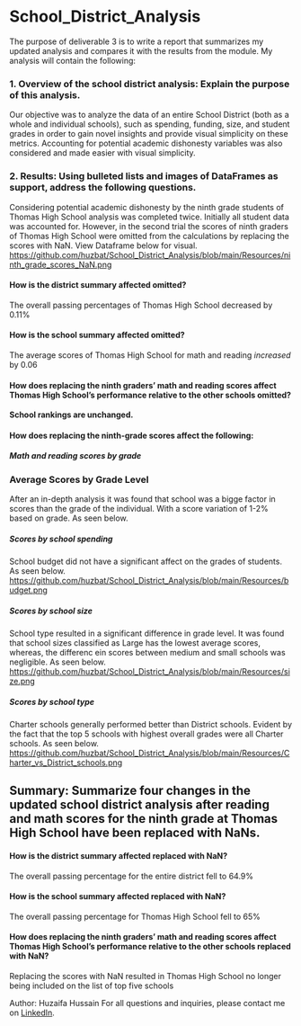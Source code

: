 # School_District_Analysis

The purpose of deliverable 3 is to write a report that summarizes my updated analysis and compares it with the results from the module.
My analysis will contain the following:

### 1. Overview of the school district analysis: Explain the purpose of this analysis.
Our objective was to analyze the data of an entire School District (both as a whole and individual schools), such as spending, funding, size, and student grades in order to gain novel insights and provide visual simplicity on these metrics. Accounting for potential academic dishonesty variables was also considered and made easier with visual simplicity.
### 2. Results: Using bulleted lists and images of DataFrames as support, address the following questions.
Considering potential academic dishonesty by the ninth grade students of Thomas High School analysis was completed twice.
Initially all student data was accounted for.
However, in the second trial the scores of ninth graders of Thomas High School were omitted from the calculations by replacing the scores with NaN.
View Dataframe below for visual.
https://github.com/huzbat/School_District_Analysis/blob/main/Resources/ninth_grade_scores_NaN.png



#### How is the district summary affected omitted?
The overall passing percentages of Thomas High School decreased by 0.11%
#### How is the school summary affected omitted?
The average scores of Thomas High School for math and reading *increased* by 0.06
#### How does replacing the ninth graders’ math and reading scores affect Thomas High School’s performance relative to the other schools omitted?
**School rankings are unchanged.**

#### How does replacing the ninth-grade scores affect the following:
##### Math and reading scores by grade
### Average Scores by Grade Level
After an in-depth analysis it was found that school was a bigge factor in scores than the grade of the individual. With a score variation of 1-2% based on grade. As seen below.


##### Scores by school spending
School budget did not have a significant affect on the grades of students. As seen below.
https://github.com/huzbat/School_District_Analysis/blob/main/Resources/budget.png
##### Scores by school size
School type resulted in a significant difference in grade level.  It was found that school sizes classified as Large has the lowest average scores, whereas, the differenc ein scores between medium and small schools was negligible.
As seen below.
https://github.com/huzbat/School_District_Analysis/blob/main/Resources/size.png
##### Scores by school type
Charter schools generally performed better than District schools. Evident by the fact that the top 5 schools with highest overall grades were all Charter schools.
As seen below.
https://github.com/huzbat/School_District_Analysis/blob/main/Resources/Charter_vs_District_schools.png
## Summary: Summarize four changes in the updated school district analysis after reading and math scores for the ninth grade at Thomas High School have been replaced with NaNs.
#### How is the district summary affected replaced with NaN?
The overall passing percentage for the entire district fell to 64.9%
#### How is the school summary affected replaced with NaN?
The overall passing percentage for Thomas High School fell to 65%
#### How does replacing the ninth graders’ math and reading scores affect Thomas High School’s performance relative to the other schools replaced with NaN?
Replacing the scores with NaN resulted in Thomas High School no longer being included on the list of top five schools


Author: Huzaifa Hussain
For all questions and inquiries, please contact me on [LinkedIn](https://www.linkedin.com/in/huzaifa-s-hussain/).



